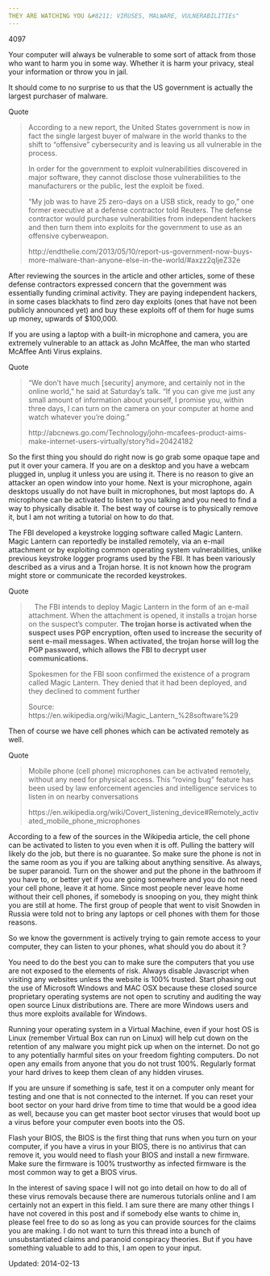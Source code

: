 ```yaml
---
THEY ARE WATCHING YOU &#8211; VIRUSES, MALWARE, VULNERABILITIEs"
---
```

4097


<p>Your computer will always be vulnerable to some sort of attack from those who want to harm you in some way. Whether it is harm your privacy, steal your information or throw you in jail.</p>
<p>It should come to no surprise to us that the US government is actually the largest purchaser of malware.</p>
<div>
<div>Quote</div>
</div>
<blockquote><p>According to a new report, the United States government is now in fact the single largest buyer of malware in the world thanks to the shift to “offensive” cybersecurity and is leaving us all vulnerable in the process.</p>
<p>In order for the government to exploit vulnerabilities discovered in major software, they cannot disclose those vulnerabilities to the manufacturers or the public, lest the exploit be fixed.</p>
<p>“My job was to have 25 zero-days on a USB stick, ready to go,” one former executive at a defense contractor told Reuters. The defense contractor would purchase vulnerabilities from independent hackers and then turn them into exploits for the government to use as an offensive cyberweapon.</p>
<p>http://endthelie.com/2013/05/10/report-us-government-now-buys-more-malware-than-anyone-else-in-the-world/#axzz2qIjeZ32e</p></blockquote>
<p>After reviewing the sources in the article and other articles, some of these defense contractors expressed concern that the government was essentially funding criminal activity. They are paying independent hackers, in some cases blackhats to find zero day exploits (ones that have not been publicly announced yet) and buy these exploits off of them for huge sums up money, upwards of $100,000.</p>
<p>If you are using a laptop with a built-in microphone and camera, you are extremely vulnerable to an attack as John McAffee, the man who started McAffee Anti Virus explains.</p>
<div>
<div>Quote</div>
</div>
<blockquote><p>&#8220;We don&#8217;t have much [security] anymore, and certainly not in the online world,&#8221; he said at Saturday&#8217;s talk. &#8220;If you can give me just any small amount of information about yourself, I promise you, within three days, I can turn on the camera on your computer at home and watch whatever you&#8217;re doing.&#8221;</p>
<p>http://abcnews.go.com/Technology/john-mcafees-product-aims-make-internet-users-virtually/story?id=20424182</p></blockquote>
<p>So the first thing you should do right now is go grab some opaque tape and put it over your camera. If you are on a desktop and you have a webcam plugged in, unplug it unless you are using it. There is no reason to give an attacker an open window into your home. Next is your microphone, again desktops usually do not have built in microphones, but most laptops do. A microphone can be activated to listen to you talking and you need to find a way to physically disable it. The best way of course is to physically remove it, but I am not writing a tutorial on how to do that.</p>
<p>The FBI developed a keystroke logging software called Magic Lantern. Magic Lantern can reportedly be installed remotely, via an e-mail attachment or by exploiting common operating system vulnerabilities, unlike previous keystroke logger programs used by the FBI. It has been variously described as a virus and a Trojan horse. It is not known how the program might store or communicate the recorded keystrokes.</p>
<div>
<div>Quote</div>
</div>
<blockquote><p>   The FBI intends to deploy Magic Lantern in the form of an e-mail attachment. When the attachment is opened, it installs a trojan horse on the suspect&#8217;s computer. <strong>The trojan horse is activated when the suspect uses PGP encryption, often used to increase the security of sent e-mail messages. When activated, the trojan horse will log the PGP password, which allows the FBI to decrypt user communications.</strong></p>
<p>Spokesmen for the FBI soon confirmed the existence of a program called Magic Lantern. They denied that it had been deployed, and they declined to comment further</p>
<p>Source: https://en.wikipedia.org/wiki/Magic_Lantern_%28software%29</p></blockquote>
<p>Then of course we have cell phones which can be activated remotely as well.</p>
<div>
<div>Quote</div>
</div>
<blockquote><p>Mobile phone (cell phone) microphones can be activated remotely, without any need for physical access. This &#8220;roving bug&#8221; feature has been used by law enforcement agencies and intelligence services to listen in on nearby conversations</p>
<p>https://en.wikipedia.org/wiki/Covert_listening_device#Remotely_activated_mobile_phone_microphones</p></blockquote>
<p>According to a few of the sources in the Wikipedia article, the cell phone can be activated to listen to you even when it is off. Pulling the battery will likely do the job, but there is no guarantee. So make sure the phone is not in the same room as you if you are talking about anything sensitive. As always, be super paranoid. Turn on the shower and put the phone in the bathroom if you have to, or better yet if you are going somewhere and you do not need your cell phone, leave it at home. Since most people never leave home without their cell phones, if somebody is snooping on you, they might think you are still at home. The first group of people that went to visit Snowden in Russia were told not to bring any laptops or cell phones with them for those reasons.</p>
<p>So we know the government is actively trying to gain remote access to your computer, they can listen to your phones, what should you do about it ?</p>
<p>You need to do the best you can to make sure the computers that you use are not exposed to the elements of risk. Always disable Javascript when visiting any websites unless the website is 100% trusted. Start phasing out the use of Microsoft Windows and MAC OSX because these closed source proprietary operating systems are not open to scrutiny and auditing the way open source Linux distributions are. There are more Windows users and thus more exploits available for Windows.</p>
<p>Running your operating system in a Virtual Machine, even if your host OS is Linux (remember Virtual Box can run on Linux) will help cut down on the retention of any malware you might pick up when on the internet. Do not go to any potentially harmful sites on your freedom fighting computers. Do not open any emails from anyone that you do not trust 100%. Regularly format your hard drives to keep them clean of any hidden viruses.</p>
<p>If you are unsure if something is safe, test it on a computer only meant for testing and one that is not connected to the internet. If you can reset your boot sector on your hard drive from time to time that would be a good idea as well, because you can get master boot sector viruses that would boot up a virus before your computer even boots into the OS.</p>
<p>Flash your BIOS, the BIOS is the first thing that runs when you turn on your computer, if you have a virus in your BIOS, there is no antivirus that can remove it, you would need to flash your BIOS and install a new firmware. Make sure the firmware is 100% trustworthy as infected firmware is the most common way to get a BIOS virus.</p>
<p>In the interest of saving space I will not go into detail on how to do all of these virus removals because there are numerous tutorials online and I am certainly not an expert in this field. I am sure there are many other things I have not covered in this post and if somebody else wants to chime in, please feel free to do so as long as you can provide sources for the claims you are making. I do not want to turn this thread into a bunch of unsubstantiated claims and paranoid conspiracy theories. But if you have something valuable to add to this, I am open to your input.</p>

Updated: 2014-02-13

